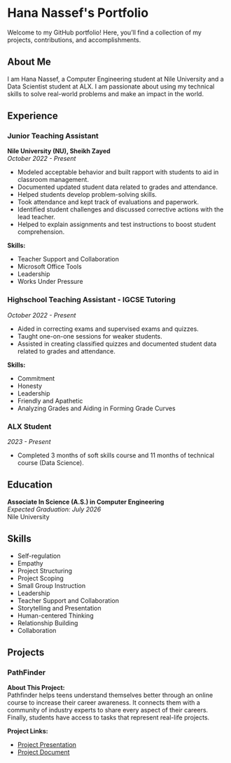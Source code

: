 # Hana Nassef's Portfolio

Welcome to my GitHub portfolio! Here, you’ll find a collection of my projects, contributions, and accomplishments.

## About Me

I am Hana Nassef, a Computer Engineering student at Nile University and a Data Scientist student at ALX. I am passionate about using my technical skills to solve real-world problems and make an impact in the world.

## Experience

### Junior Teaching Assistant
**Nile University (NU), Sheikh Zayed**  
*October 2022 - Present*

- Modeled acceptable behavior and built rapport with students to aid in classroom management.
- Documented updated student data related to grades and attendance.
- Helped students develop problem-solving skills.
- Took attendance and kept track of evaluations and paperwork.
- Identified student challenges and discussed corrective actions with the lead teacher.
- Helped to explain assignments and test instructions to boost student comprehension.

**Skills:**
- Teacher Support and Collaboration
- Microsoft Office Tools
- Leadership
- Works Under Pressure

### Highschool Teaching Assistant - IGCSE Tutoring
*October 2022 - Present*

- Aided in correcting exams and supervised exams and quizzes.
- Taught one-on-one sessions for weaker students.
- Assisted in creating classified quizzes and documented student data related to grades and attendance.

**Skills:**
- Commitment
- Honesty
- Leadership
- Friendly and Apathetic
- Analyzing Grades and Aiding in Forming Grade Curves

### ALX Student
*2023 - Present*

- Completed 3 months of soft skills course and 11 months of technical course (Data Science).

## Education

**Associate In Science (A.S.) in Computer Engineering**  
*Expected Graduation: July 2026*  
Nile University

## Skills

- Self-regulation
- Empathy
- Project Structuring
- Project Scoping
- Small Group Instruction
- Leadership
- Teacher Support and Collaboration
- Storytelling and Presentation
- Human-centered Thinking
- Relationship Building
- Collaboration

## Projects

### PathFinder

**About This Project:**  
Pathfinder helps teens understand themselves better through an online course to increase their career awareness. It connects them with a community of industry experts to share every aspect of their careers. Finally, students have access to tasks that represent real-life projects.

**Project Links:**
- [Project Presentation](https://docs.google.com/presentation/d/1MVG15wHVivtWr_8JTMuH2rh4HL0QrN7zrMk88MEYmmY/edit?usp=sharing)
- [Project Document](https://drive.google.com/file/d/1LpMKbMJCtSWkWURNCTPQuphaYiJMOfdI/view?usp=sharing)
